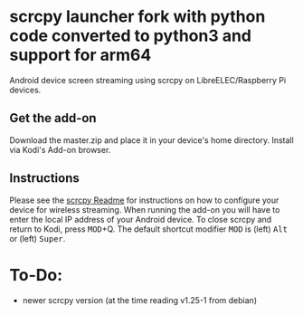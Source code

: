 # scrcpy launcher fork with python code converted to python3 and support for arm64
Android device screen streaming using scrcpy on LibreELEC/Raspberry Pi devices.
## Get the add-on
Download the master.zip and place it in your device's home directory.  Install via Kodi's Add-on browser.


## Instructions
Please see the [scrcpy Readme](https://github.com/Genymobile/scrcpy/blob/master/README.md) for instructions on how to configure your device for wireless streaming.
When running the add-on you will have to enter the local IP address of your Android device.
To close scrcpy and return to Kodi, press <kbd>MOD</kbd>+Q. 
The default shortcut modifier <kbd>MOD</kbd> is (left) <kbd>Alt</kbd> or (left) <kbd>Super</kbd>.


# To-Do:
- newer scrcpy version (at the time reading v1.25-1 from debian)
